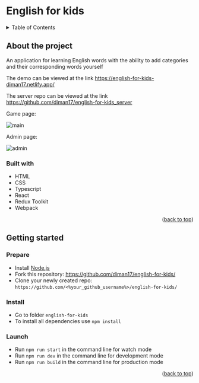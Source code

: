 <a name="readme-top"></a>

# English for kids

<details>
  <summary>Table of Contents</summary>
  <ol>
    <li><a href="#about-the-project">About The Project</a></li>
    <li><a href="#getting-started">Getting Started</a></li>
  </ol>
</details>

## About the project

An application for learning English words with the ability to add categories and their corresponding words yourself

The demo can be viewed at the link https://english-for-kids-diman17.netlify.app/

The server repo can be viewed at the link https://github.com/diman17/english-for-kids_server

Game page:

![main](https://user-images.githubusercontent.com/42317715/194769651-3f4225d3-4d17-47d0-9782-2fcb74c97c30.gif)

Admin page:

![admin](https://user-images.githubusercontent.com/42317715/194769656-e684fe73-f223-4c75-b5fd-f44bb05d4479.gif)

### Built with

- HTML
- CSS
- Typescript
- React
- Redux Toolkit
- Webpack

<p align="right">(<a href="#readme-top">back to top</a>)</p>


## Getting started

### Prepare

- Install [Node.js](https://nodejs.org/en/)
- Fork this repository: https://github.com/diman17/english-for-kids/
- Clone your newly created repo: `https://github.com/<%your_github_username%>/english-for-kids/`

### Install

- Go to folder `english-for-kids`
- To install all dependencies use `npm install`

### Launch

- Run `npm run start` in the command line for watch mode
- Run `npm run dev` in the command line for development mode
- Run `npm run build` in the command line for production mode

<p align="right">(<a href="#readme-top">back to top</a>)</p>
